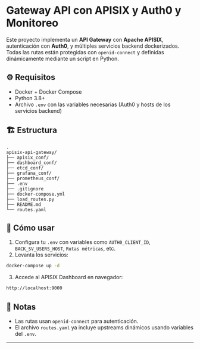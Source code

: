 # Gateway API con APISIX y Auth0 y Monitoreo

Este proyecto implementa un **API Gateway** con **Apache APISIX**, autenticación con **Auth0**, y múltiples servicios backend dockerizados. Todas las rutas están protegidas con `openid-connect` y definidas dinámicamente mediante un script en Python.

## ⚙️ Requisitos

- Docker + Docker Compose  
- Python 3.8+  
- Archivo `.env` con las variables necesarias (Auth0 y hosts de los servicios backend)

## 🏗️ Estructura

```
.
apisix-api-gateway/
├── apisix_conf/
├── dashboard_conf/
├── etcd_conf/
├── grafana_conf/
├── prometheus_conf/
├── .env
├── .gitignore
├── docker-compose.yml
├── load_routes.py
├── README.md
└── routes.yaml

```

## 🚀 Cómo usar

1. Configura tu `.env` con variables como `AUTH0_CLIENT_ID`, `BACK_SV_USERS_HOST`, `Rutas métricas`, etc.
2. Levanta los servicios:

```bash
docker-compose up -d
```

3. Accede al APISIX Dashboard en navegador:
```bash
http://localhost:9000
```

## 📌 Notas

- Las rutas usan `openid-connect` para autenticación.
- El archivo `routes.yaml` ya incluye upstreams dinámicos usando variables del `.env`.

---


